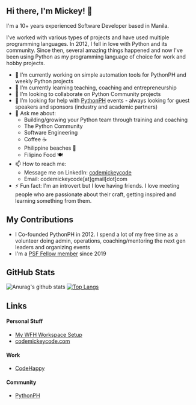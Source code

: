 ## Hi there, I'm Mickey! 👋
I'm a 10+ years experienced Software Developer based in Manila.

I've worked with various types of projects and have used multiple programming languages. In 2012, I fell in love with Python and its community. Since then, several amazing things happened and now I've been using Python as my programming language of choice for work and hobby projects.

<!--
**codemickeycode/codemickeycode** is a ✨ _special_ ✨ repository because its `README.md` (this file) appears on your GitHub profile.
-->

- 🔭 I’m currently working on simple automation tools for PythonPH and weekly Python projects
- 🌱 I’m currently learning teaching, coaching and entrepreneurship
- 👯 I’m looking to collaborate on Python Community projects
- 🤔 I’m looking for help with [PythonPH](https://python.ph) events - always looking for guest speakers and sponsors (industry and academic partners)
- 💬 Ask me about:
    - Building/growing your Python team through training and coaching
    - The Python Community
    - Software Engineering
    - Coffee ☕
    - Philippine beaches 🌊
    - Filipino Food 🍽️
- 📫 How to reach me: 
    - Message me on LinkedIn: [codemickeycode](https://www.linkedin.com/in/codemickeycode)
    - Email: codemickeycode[at]gmail[dot]com
- ⚡ Fun fact: I'm an introvert but I love having friends. I love meeting people who are passionate about their craft, getting inspired and learning something from them.

## My Contributions
- I Co-founded PythonPH in 2012. I spend a lot of my free time as a volunteer doing admin, operations, coaching/mentoring the next gen leaders and organizing events
- I'm a [PSF Fellow member](https://pyfound.blogspot.com/2019/08/python-software-foundation-fellow.html) since 2019

## GitHub Stats
![Anurag's github stats](https://github-readme-stats.vercel.app/api?username=codemickeycode&show_icons=&private_count=true)
[![Top Langs](https://github-readme-stats.vercel.app/api/top-langs/?username=codemickeycode&layout=compact)](https://github.com/anuraghazra/github-readme-stats)


## Links

#### Personal Stuff
- [My WFH Workspace Setup](https://inbytes.dev/workspaces/8-codemickeycode-workspace)
- [codemickeycode.com](https://codemickeycode.com)

#### Work
- [CodeHappy](https://codehappy.ph)

#### Community
- [PythonPH](https://python.ph)
